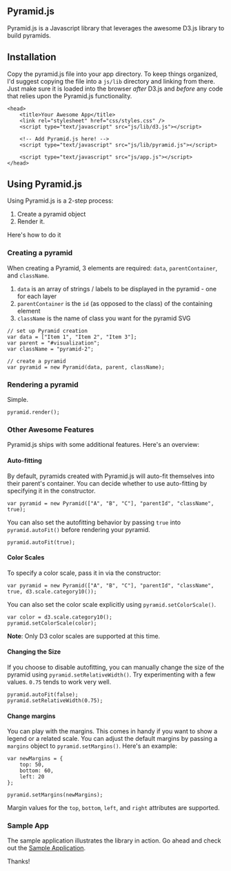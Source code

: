 ## Pyramid.js

Pyramid.js is a Javascript library that leverages the awesome D3.js library to build pyramids.

## Installation

Copy the pyramid.js file into your app directory. To keep things organized, I'd suggest copying the file into a `js/lib` directory and linking from there. Just make sure it is loaded into the browser _after_ D3.js and _before_ any code that relies upon the Pyramid.js functionality.

```{html}
<head>
	<title>Your Awesome App</title>
	<link rel="stylesheet" href="css/styles.css" />
	<script type="text/javascript" src="js/lib/d3.js"></script>

	<!-- Add Pyramid.js here! -->
	<script type="text/javascript" src="js/lib/pyramid.js"></script>

	<script type="text/javascript" src="js/app.js"></script>
</head>
```

## Using Pyramid.js

Using Pyramid.js is a 2-step process:

1. Create a pyramid object
2. Render it.

Here's how to do it

### Creating a pyramid

When creating a Pyramid, 3 elements are required: `data`, `parentContainer`, and `className`.

1. `data` is an array of strings / labels to be displayed in the pyramid - one for each layer
2. `parentContainer` is the `id` (as opposed to the class) of the containing element
3. `className` is the name of class you want for the pyramid SVG

```{javascript}
// set up Pyramid creation
var data = ["Item 1", "Item 2", "Item 3"];
var parent = "#visualization";
var className = "pyramid-2";

// create a pyramid
var pyramid = new Pyramid(data, parent, className);
```

### Rendering a pyramid

Simple.

```{javascript}
pyramid.render();
```

### Other Awesome Features

Pyramid.js ships with some additional features. Here's an overview:

#### Auto-fitting

By default, pyramids created with Pyramid.js will auto-fit themselves into their parent's container. You can decide whether to use auto-fitting by specifying it in the constructor.

```{javascript}
var pyramid = new Pyramid(["A", "B", "C"], "parentId", "className", true);
```

You can also set the autofitting behavior by passing `true` into `pyramid.autoFit()` before rendering your pyramid.

```{javascript}
pyramid.autoFit(true);
```

#### Color Scales

To specify a color scale, pass it in via the constructor:

```{javascript}
var pyramid = new Pyramid(["A", "B", "C"], "parentId", "className", true, d3.scale.category10());
```

You can also set the color scale explicitly using `pyramid.setColorScale()`.

```{javascript}
var color = d3.scale.category10();
pyramid.setColorScale(color);
```

**Note**: Only D3 color scales are supported at this time.

#### Changing the Size

If you choose to disable autofitting, you can manually change the size of the pyramid using `pyramid.setRelativeWidth()`. Try experimenting with a few values. `0.75` tends to work very well.

```{javascript}
pyramid.autoFit(false);
pyramid.setRelativeWidth(0.75);
```

#### Change margins

You can play with the margins. This comes in handy if you want to show a legend or a related scale. You can adjust the default margins by passing a `margins` object to `pyramid.setMargins()`. Here's an example:

```{javascript}
var newMargins = {
	top: 50,
	bottom: 60,
	left: 20
};

pyramid.setMargins(newMargins);
```
Margin values for the `top`, `bottom`, `left`, and `right` attributes are supported.

### Sample App

The sample application illustrates the library in action. Go ahead and check out the [Sample Application](sample).



Thanks!